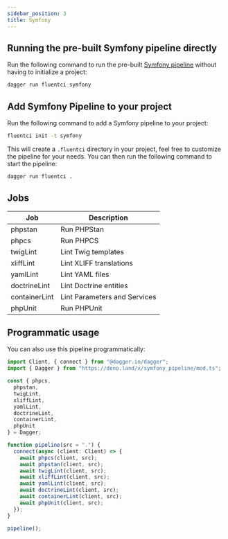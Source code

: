 ```yaml
---
sidebar_position: 3
title: Symfony
---
```


## Running the pre-built Symfony pipeline directly

Run the following command to run the pre-built [Symfony pipeline](https://github.com/fluent-ci-templates/symfony-pipeline) without having to initialize a project:

```bash
dagger run fluentci symfony
```

## Add Symfony Pipeline to your project

Run the following command to add a Symfony pipeline to your project:

```bash
fluentci init -t symfony
```

This will create a `.fluentci` directory in your project, feel free to customize the pipeline for your needs.
You can then run the following command to start the pipeline:

```bash
dagger run fluentci .
```


## Jobs

| Job          | Description                  |
| ------------ | ---------------------------- |
| phpstan      | Run PHPStan                  |
| phpcs        | Run PHPCS                    |
| twigLint     | Lint Twig templates          |
| xliffLint    | Lint XLIFF translations      |
| yamlLint     | Lint YAML files              |
| doctrineLint | Lint Doctrine entities       |
| containerLint| Lint Parameters and Services |
| phpUnit      | Run PHPUnit                  | 

## Programmatic usage

You can also use this pipeline programmatically:

```ts
import Client, { connect } from "@dagger.io/dagger";
import { Dagger } from "https://deno.land/x/symfony_pipeline/mod.ts";

const { phpcs,
  phpstan,
  twigLint,
  xliffLint,
  yamlLint,
  doctrineLint,
  containerLint,
  phpUnit 
} = Dagger;

function pipeline(src = ".") {
  connect(async (client: Client) => {
    await phpcs(client, src);
    await phpstan(client, src);
    await twigLint(client, src);
    await xliffLint(client, src);
    await yamlLint(client, src);
    await doctrineLint(client, src);
    await containerLint(client, src);
    await phpUnit(client, src);
  });
}

pipeline();
```